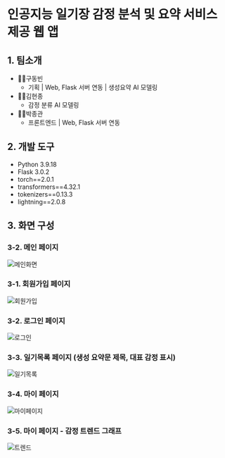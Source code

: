 # 인공지능 일기장 감정 분석 및 요약 서비스 제공 웹 앱

## 1. 팀소개
- 👨‍💼구동빈
  - 기획 | Web, Flask 서버 연동 | 생성요약 AI 모델링
- 👨‍💼김현종
  - 감정 분류 AI 모델링
- 👨‍💼박종관
  - 프론트엔드 | Web, Flask 서버 연동 

## 2. 개발 도구
- Python 3.9.18
- Flask 3.0.2
- torch==2.0.1
- transformers==4.32.1
- tokenizers==0.13.3
- lightning==2.0.8

## 3. 화면 구성
### 3-2. 메인 페이지
![메인화면](https://github.com/9dongb/AI_diary/assets/106071689/04e4b9d3-e239-4637-80b0-15669d5cea0b)

### 3-1. 회원가입 페이지
![회원가입](https://github.com/9dongb/AI_diary/assets/106071689/cd46380d-b13a-478e-b437-422203cf9e71)

### 3-2. 로그인 페이지

![로그인](https://github.com/9dongb/AI_diary/assets/106071689/6999c77c-c1cf-4bb5-897b-0c6833c10db3)

### 3-3. 일기목록 페이지 (생성 요약문 제목, 대표 감정 표시)
![일기목록](https://github.com/9dongb/AI_diary/assets/106071689/538b57e5-9165-4175-b6bb-0b982b45595e)

### 3-4. 마이 페이지
![마이페이지](https://github.com/9dongb/AI_diary/assets/106071689/f8c00b30-b52d-46d2-8ba1-fe29351ad596)


### 3-5. 마이 페이지 - 감정 트렌드 그래프
![트렌드](https://github.com/9dongb/AI_diary/assets/106071689/b6f9b02e-dcd4-46e1-a3bf-d9339153ff03)



